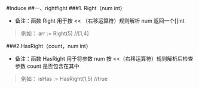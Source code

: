 #Induce
##一、rightfight 
###1. Right（num int）
- 备注：函数 Right 用于按 << （右移运算符）规则解析 num 返回一个[]int 
>例如：
arr := Right(5) //[1,4]

###2.HasRight（count，num int）
- 备注：函数 HasRight 用于将参数 num 按 <<（右移运算符）规则解析后检查参数 count 是否包含在其中
>例如：
isHas := HasRight(1,5) //true